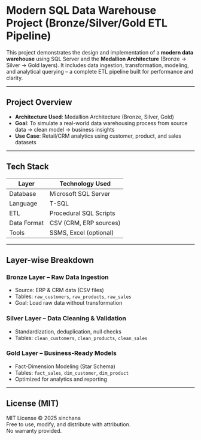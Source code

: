 #  Modern SQL Data Warehouse Project (Bronze/Silver/Gold ETL Pipeline)

This project demonstrates the design and implementation of a **modern data warehouse** using SQL Server and the **Medallion Architecture** (Bronze → Silver → Gold layers). It includes data ingestion, transformation, modeling, and analytical querying – a complete ETL pipeline built for performance and clarity.

---

##  Project Overview

- **Architecture Used**: Medallion Architecture (Bronze, Silver, Gold)
- **Goal**: To simulate a real-world data warehousing process from source data → clean model → business insights
- **Use Case**: Retail/CRM analytics using customer, product, and sales datasets

---

##  Tech Stack

| Layer       | Technology Used       |
|-------------|------------------------|
| Database    | Microsoft SQL Server   |
| Language    | T-SQL                  |
| ETL         | Procedural SQL Scripts |
| Data Format | CSV (CRM, ERP sources) |
| Tools       | SSMS, Excel (optional) |

---

## Layer-wise Breakdown

###  Bronze Layer – Raw Data Ingestion
- Source: ERP & CRM data (CSV files)
- Tables: `raw_customers`, `raw_products`, `raw_sales`
- Goal: Load raw data without transformation

###  Silver Layer – Data Cleaning & Validation
- Standardization, deduplication, null checks
- Tables: `clean_customers`, `clean_products`, `clean_sales`

###  Gold Layer – Business-Ready Models
- Fact-Dimension Modeling (Star Schema)
- Tables: `fact_sales`, `dim_customer`, `dim_product`
- Optimized for analytics and reporting

---

## License (MIT)
MIT License © 2025 sinchana  
Free to use, modify, and distribute with attribution.  
No warranty provided.


